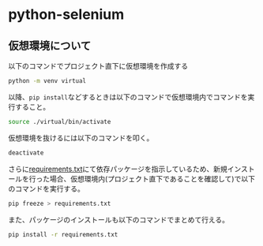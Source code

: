 # python-selenium

## 仮想環境について
以下のコマンドでプロジェクト直下に仮想環境を作成する
``` sh
python -m venv virtual
```
以降、`pip install`などするときは以下のコマンドで仮想環境内でコマンドを実行すること。
``` sh
source ./virtual/bin/activate
```
仮想環境を抜けるには以下のコマンドを叩く。
``` sh
deactivate
```
さらに[requirements.txt](./requirements.txt)にて依存パッケージを指示しているため、新規インストールを行った場合、仮想環境内(プロジェクト直下であることを確認して)で以下のコマンドを実行する。
``` sh
pip freeze > requirements.txt
```
また、パッケージのインストールも以下のコマンドでまとめて行える。
``` sh
pip install -r requirements.txt
```
